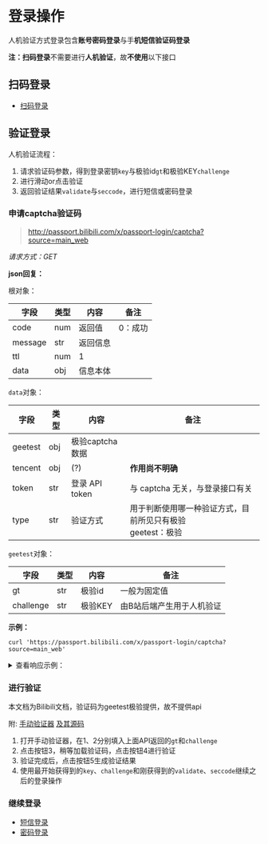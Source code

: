 # 登录操作

人机验证方式登录包含**账号密码登录**与手**机短信验证码登录**

**注：扫码登录**不需要进行**人机验证**，故**不使用**以下接口

## 扫码登录

- [扫码登录](QR.md)

## 验证登录

人机验证流程：

1. 请求验证码参数，得到登录密钥`key`与极验id`gt`和极验KEY`challenge`
2. 进行滑动or点击验证
3. 返回验证结果`validate`与`seccode`，进行短信或密码登录


### 申请captcha验证码

> http://passport.bilibili.com/x/passport-login/captcha?source=main_web

*请求方式：GET*

**json回复：**

根对象：

| 字段   | 类型 | 内容     | 备注         |
| ------ | ---- | -------- | --------- |
| code   | num  | 返回值   | 0：成功     |
| message   | str  | 返回信息   | |
| ttl   | num  | 1 |  |
| data   | obj  | 信息本体 | |

`data`对象：

| 字段      | 类型  | 内容     | 备注     |
| -------- | ----- | ------ | -------- |
| geetest   | obj   | 极验captcha数据 |  |
| tencent   | obj   | (?) | **作用尚不明确** |
| token    | str   | 登录 API token | 与 captcha 无关，与登录接口有关 |
| type     | str   | 验证方式 | 用于判断使用哪一种验证方式，目前所见只有极验<br />geetest：极验 |

`geetest`对象：

| 字段      | 类型  | 内容     | 备注     |
| -------- | ----- | ------ | -------- |
| gt | str | 极验id | 一般为固定值 |
| challenge | str | 极验KEY | 由B站后端产生用于人机验证 |

**示例：**

```shell
curl 'https://passport.bilibili.com/x/passport-login/captcha?source=main_web'
```

<details>
<summary>查看响应示例：</summary>

```json
{
    "code": 0,
    "message": "0",
    "ttl": 1,
    "data": {
        "type": "geetest",
        "token": "00fbe75cc2864ba0af969231f193a974",
        "geetest": {
            "challenge": "a57d9be17505d4a15ed84694c48fbf74",
            "gt": "ac597a4506fee079629df5d8b66dd4fe"
        },
        "tencent": {
            "appid": ""
        }
    }
}
```

</details>

### 进行验证

本文档为Bilibili文档，验证码为geetest极验提供，故不提供api

附: [手动验证器](https://kuresaru.github.io/geetest-validator/)
[及其源码](https://github.com/kuresaru/geetest-validator)

1. 打开手动验证器，在1、2分别填入上面API返回的`gt`和`challenge`
2. 点击按钮3，稍等加载验证码，点击按钮4进行验证
3. 验证完成后，点击按钮5生成验证结果
4. 使用最开始获得到的`key`、`challenge`和刚获得到的`validate`、`seccode`继续之后的登录操作


### 继续登录

- [短信登录](SMS.md)
- [密码登录](password.md)
